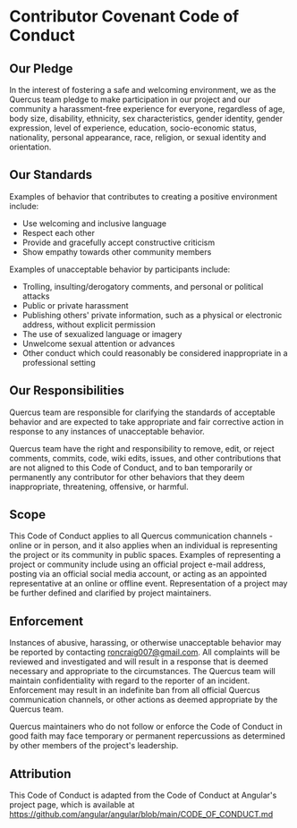 # Contributor Covenant Code of Conduct

## Our Pledge

In the interest of fostering a safe and welcoming environment, we as the Quercus
team pledge to make participation in our project and our community a
harassment-free experience for everyone, regardless of age, body size,
disability, ethnicity, sex characteristics, gender identity, gender expression,
level of experience, education, socio-economic status, nationality, personal
appearance, race, religion, or sexual identity and orientation.

## Our Standards

Examples of behavior that contributes to creating a positive environment
include:

* Use welcoming and inclusive language
* Respect each other
* Provide and gracefully accept constructive criticism
* Show empathy towards other community members

Examples of unacceptable behavior by participants include:

* Trolling, insulting/derogatory comments, and personal or political attacks 
* Public or private harassment 
* Publishing others' private information, such as a physical or electronic   
  address, without explicit permission 
* The use of sexualized language or imagery 
* Unwelcome sexual attention or advances 
* Other conduct which could reasonably be considered inappropriate in a   
  professional setting

## Our Responsibilities

Quercus team are responsible for clarifying the standards of acceptable
behavior and are expected to take appropriate and fair corrective action in
response to any instances of unacceptable behavior.

Quercus team have the right and responsibility to remove, edit, or
reject comments, commits, code, wiki edits, issues, and other contributions
that are not aligned to this Code of Conduct, and to ban temporarily or
permanently any contributor for other behaviors that they deem inappropriate,
threatening, offensive, or harmful.

## Scope

This Code of Conduct applies to all Quercus communication channels - online or
in person, and it also applies when an individual is representing the project or
its community in public spaces. Examples of representing a project or community
include using an official project e-mail address, posting via an official social
media account, or acting as an appointed representative at an online or offline
event. Representation of a project may be further defined and clarified by
project maintainers.

## Enforcement

Instances of abusive, harassing, or otherwise unacceptable behavior may be
reported by contacting roncraig007@gmail.com. All complaints will be reviewed
and investigated and will result in a response that is deemed necessary and
appropriate to the circumstances. The Quercus team will maintain confidentiality
with regard to the reporter of an incident. Enforcement may result in an
indefinite ban from all official Quercus communication channels, or other
actions as deemed appropriate by the Quercus team.

Quercus maintainers who do not follow or enforce the Code of Conduct in good
faith may face temporary or permanent repercussions as determined by other
members of the project's leadership.

## Attribution

This Code of Conduct is adapted from the Code of Conduct at Angular's project page,
which is available at https://github.com/angular/angular/blob/main/CODE_OF_CONDUCT.md
